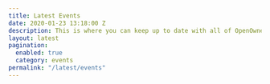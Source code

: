```yaml
---
title: Latest Events
date: 2020-01-23 13:18:00 Z
description: This is where you can keep up to date with all of OpenOwnership's events. <a href="/latest/">Go back to all our posts</a>
layout: latest
pagination:
  enabled: true
  category: events
permalink: "/latest/events"
---
```

